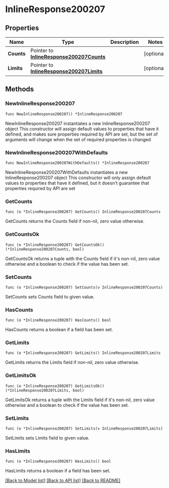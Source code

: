 # InlineResponse200207

## Properties

Name | Type | Description | Notes
------------ | ------------- | ------------- | -------------
**Counts** | Pointer to [**InlineResponse200207Counts**](InlineResponse200207Counts.md) |  | [optional] 
**Limits** | Pointer to [**InlineResponse200207Limits**](InlineResponse200207Limits.md) |  | [optional] 

## Methods

### NewInlineResponse200207

`func NewInlineResponse200207() *InlineResponse200207`

NewInlineResponse200207 instantiates a new InlineResponse200207 object
This constructor will assign default values to properties that have it defined,
and makes sure properties required by API are set, but the set of arguments
will change when the set of required properties is changed

### NewInlineResponse200207WithDefaults

`func NewInlineResponse200207WithDefaults() *InlineResponse200207`

NewInlineResponse200207WithDefaults instantiates a new InlineResponse200207 object
This constructor will only assign default values to properties that have it defined,
but it doesn't guarantee that properties required by API are set

### GetCounts

`func (o *InlineResponse200207) GetCounts() InlineResponse200207Counts`

GetCounts returns the Counts field if non-nil, zero value otherwise.

### GetCountsOk

`func (o *InlineResponse200207) GetCountsOk() (*InlineResponse200207Counts, bool)`

GetCountsOk returns a tuple with the Counts field if it's non-nil, zero value otherwise
and a boolean to check if the value has been set.

### SetCounts

`func (o *InlineResponse200207) SetCounts(v InlineResponse200207Counts)`

SetCounts sets Counts field to given value.

### HasCounts

`func (o *InlineResponse200207) HasCounts() bool`

HasCounts returns a boolean if a field has been set.

### GetLimits

`func (o *InlineResponse200207) GetLimits() InlineResponse200207Limits`

GetLimits returns the Limits field if non-nil, zero value otherwise.

### GetLimitsOk

`func (o *InlineResponse200207) GetLimitsOk() (*InlineResponse200207Limits, bool)`

GetLimitsOk returns a tuple with the Limits field if it's non-nil, zero value otherwise
and a boolean to check if the value has been set.

### SetLimits

`func (o *InlineResponse200207) SetLimits(v InlineResponse200207Limits)`

SetLimits sets Limits field to given value.

### HasLimits

`func (o *InlineResponse200207) HasLimits() bool`

HasLimits returns a boolean if a field has been set.


[[Back to Model list]](../README.md#documentation-for-models) [[Back to API list]](../README.md#documentation-for-api-endpoints) [[Back to README]](../README.md)


